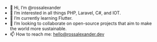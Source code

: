 - 👋 Hi, I’m @rossalexander
- 👀 I’m interested in all things PHP, Laravel, C#, and IOT.
- 🌱 I’m currently learning Flutter.
- 💞️ I’m looking to collaborate on open-source projects that aim to make the world more sustainable.
- 📫 How to reach me: hello@rossalexander.dev

<!---
rossalexander/rossalexander is a ✨ special ✨ repository because its `README.md` (this file) appears on your GitHub profile.
You can click the Preview link to take a look at your changes.
--->
